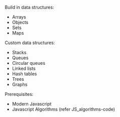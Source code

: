 Build in data structures:
 * Arrays
 * Objects
 * Sets
 * Maps

Custom data structures:
 * Stacks
 * Queues
 * Circular queues
 * Linked lists
 * Hash tables
 * Trees
 * Graphs

Prerequisites:
 * Modern Javascript
 * Javascript Algorithms (refer JS_algorithms-code)
    
